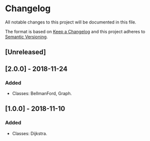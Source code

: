 # Changelog
All notable changes to this project will be documented in this file.

The format is based on [Keep a Changelog](http://keepachangelog.com/en/1.0.0/)
and this project adheres to [Semantic Versioning](http://semver.org/spec/v2.0.0.html).

## [Unreleased]

## [2.0.0] - 2018-11-24
### Added
- Classes: BellmanFord, Graph.

## [1.0.0] - 2018-11-10
### Added
- Classes: Dijkstra.
